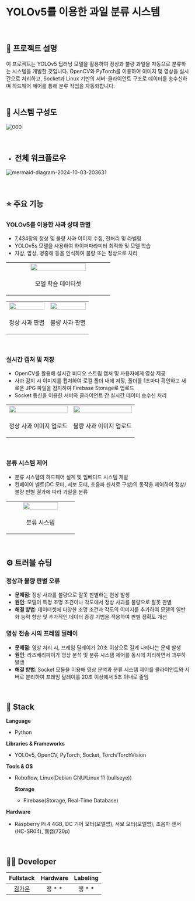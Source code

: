 # YOLOv5를 이용한 과일 분류 시스템
<br/>

## 📝 프로젝트 설명  
이 프로젝트는 YOLOv5 딥러닝 모델을 활용하여 정상과 불량 과일을 자동으로 분류하는 시스템을 개발한 것입니다. OpenCV와 PyTorch를 이용하여 이미지 및 영상을 실시간으로 처리하고, Socket과 Linux 기반의 서버-클라이언트 구조로 데이터를 송수신하며 하드웨어 제어를 통해 분류 작업을 자동화합니다.
<br/>
<br/>

## 🌊 시스템 구성도
![000](https://github.com/user-attachments/assets/ee3d88d6-c89f-4bb2-8caf-0d11f109b767)

<br/>

- ## 전체 워크플로우
![mermaid-diagram-2024-10-03-203631](https://github.com/user-attachments/assets/394142d3-0640-4528-bdc7-6d091284155c)

<br/>

## ⭐ 주요 기능

### YOLOv5를 이용한 사과 상태 판별  
- 7,434장의 정상 및 불량 사과 이미지 수집, 전처리 및 라벨링  
- YOLOv5s 모델을 사용하여 하이퍼파라미터 최적화 및 모델 학습  
- 자상, 압상, 병충해 등을 인식하여 불량 또는 정상으로 처리
  
<table>
  <tr>
    <td align="center" width="50%">
      <img src="https://github.com/user-attachments/assets/ac8c4604-d773-48a9-8a20-d097361a3423" width="75%" />
    </td>
  </tr>
  <tr>
    <td align="center" style="border: none;">
      <p align="center">모델 학습 데이터셋</p>
    </td>
</table>

<table>
  <tr>
    <td align="center" width="50%">
      <img src="https://github.com/user-attachments/assets/bdeefd08-ca25-456f-b644-bf4840227fe2" width="100%" />
    </td>
    <td align="center" width="50%">
      <img src="https://github.com/user-attachments/assets/46d2c09a-91e9-4698-b721-65da79548074" width="100%" />
    </td>
  </tr>
  <tr>
    <td align="center" style="border: none;">
      <p align="center">정상 사과 판별</p>
    </td>
    <td align="center" style="border: none;">
      <p align="center">불량 사과 판별</p>
    </td>
  </tr>
</table>
<br/>

### 실시간 캡처 및 저장  
- OpenCV를 활용해 실시간 비디오 스트림 캡처 및 사용자에게 영상 제공  
- 사과 감지 시 이미지를 캡처하여 로컬 폴더 내에 저장, 폴더를 1초마다 확인하고 새로운 JPG 파일을 감지하여 Firebase Storage로 업로드  
- Socket 통신을 이용한 서버와 클라이언트 간 실시간 데이터 송수신 처리
  
<table>
  <tr>
    <td align="center" width="50%">
      <img src="https://github.com/user-attachments/assets/ef1d16b2-768c-4c27-8402-cccb482f3227" width="100%" />
    </td>
    <td align="center" width="50%">
      <img src="https://github.com/user-attachments/assets/e545252a-3da8-4a9e-90be-06deaab889d7" width="100%" />
    </td>
  </tr>
  <tr>
    <td align="center" style="border: none;">
      <p align="center">정상 사과 이미지 업로드</p>
    </td>
    <td align="center" style="border: none;">
      <p align="center">불량 사과 이미지 업로드</p>
    </td>
  </tr>
</table>
<br/>

### 분류 시스템 제어  
- 분류 시스템의 하드웨어 설계 및 임베디드 시스템 개발  
- 컨베이어 벨트(DC 모터, 서보 모터, 초음파 센서로 구성)의 동작을 제어하여 정상/불량 판별 결과에 따라 과일을 분류
<table>
  <tr>
    <td align="center" width="50%">
      <img src="https://github.com/user-attachments/assets/19bc07fe-f1f8-49eb-89a2-29eb163cabca" width="75%" />
    </td>
  </tr>
  <tr>
    <td align="center" style="border: none;">
      <p align="center">분류 시스템</p>
    </td>
</table>
<br/>

## ⚙️ 트러블 슈팅

### 정상과 불량 판별 오류  
- **문제점**: 정상 사과를 불량으로 잘못 판별하는 현상 발생  
- **원인**: 모델이 특정 조명 조건이나 각도에서 정상 사과를 불량으로 잘못 판별  
- **해결 방법**: 데이터셋에 다양한 조명 조건과 각도의 이미지를 추가하여 모델의 일반화 능력 향상 및 추가적인 데이터 증강 기법을 적용하여 판별 정확도 개선

### 영상 전송 시의 프레임 딜레이  
- **문제점**: 영상 처리 시, 프레임 딜레이가 20초 이상으로 길게 나타나는 문제 발생  
- **원인**: 라즈베리파이가 영상 분석 및 분류 시스템 제어를 동시에 처리하면서 과부하 발생  
- **해결 방법**: Socket 모듈을 이용해 영상 분석과 분류 시스템 제어를 클라이언트와 서버로 분리하여 프레임 딜레이를 20초 이상에서 5초 이내로 줄임

<br/>

## 🔧 Stack  
**Language**  
- Python  

**Libraries & Frameworks**  
- YOLOv5, OpenCV, PyTorch, Socket, Torch/TorchVision  

**Tools & OS**  
- Roboflow, Linux(Debian GNU/Linux 11  (bullseye))

  **Storage**
  - Firebase(Storage, Real-Time Database)
 
**Hardware**  
- Raspberry Pi 4 4GB, DC 기어 모터(모델명), 서보 모터(모델명), 초음파 센서(HC-SR04), 웹캠(720p)  

<br/>

## 🙋‍♂️ Developer  
| Fullstack | Hardware | Labeling |  
| :--------: | :--------: | :--------: |  
| [김가은](https://github.com/gaeunamy) | 정 * * | 맹 * * |

